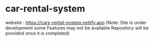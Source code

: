 # car-rental-system

website : https://cars-rental-system.netlify.app (Note: Site is under development some Features may not be available Repository will be provided once it is completed)
